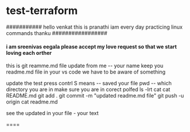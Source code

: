 # test-terraform
###########
hello venkat this is pranathi
iam every day practicing linux commands
thanku
#################
#### i am  sreenivas eegala please accept my love request so that we start loving each orther ####
this is git reamme.md file update from me -- your name
keep you readme.md file in your vs code we have to be aware of something 

update  the test
press contrl S  means -- saved your file
pwd -- which directory you are in make sure you are in corect polfed 
ls -lrt
cat  <filename>
cat README.md
git add .
git commit -m "updated readme.md file"
git push -u origin  <Banrchname>
cat readme.md 

see the updated in your file  - your text 

====
